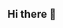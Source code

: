 ## Hi there 👋

<!--
**bhargavreddy42/bhargavreddy42** is a ✨ _special_ ✨ repository because its `README.md` (this file) appears on your GitHub profile.

Here are some ideas to get you started:

- 🔭 I’m a Masters in Pharmacy student
- 🌱 I’m currently learning data analytics
-->
